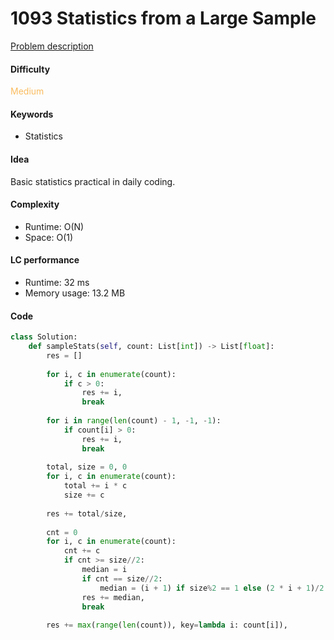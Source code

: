 1093 Statistics from a Large Sample
=======================
[Problem description](https://leetcode.com/problems/statistics-from-a-large-sample/)

#### Difficulty
<span style="color:#FABC60">Medium</span>

#### Keywords
- Statistics
  
#### Idea
Basic statistics practical in daily coding. 


#### Complexity
- Runtime: O(N)
- Space: O(1)
  
#### LC performance
- Runtime: 32 ms
- Memory usage: 13.2 MB

#### Code
```python
class Solution:
    def sampleStats(self, count: List[int]) -> List[float]:
        res = []
        
        for i, c in enumerate(count):
            if c > 0:
                res += i,
                break
        
        for i in range(len(count) - 1, -1, -1):
            if count[i] > 0:
                res += i,
                break
        
        total, size = 0, 0
        for i, c in enumerate(count):
            total += i * c
            size += c
        
        res += total/size,
        
        cnt = 0
        for i, c in enumerate(count):
            cnt += c
            if cnt >= size//2:
                median = i
                if cnt == size//2:
                    median = (i + 1) if size%2 == 1 else (2 * i + 1)/2
                res += median,
                break
        
        res += max(range(len(count)), key=lambda i: count[i]),
```